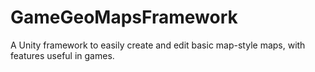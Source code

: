 # GameGeoMapsFramework
A Unity framework to easily create and edit basic map-style maps, with features useful in games.
